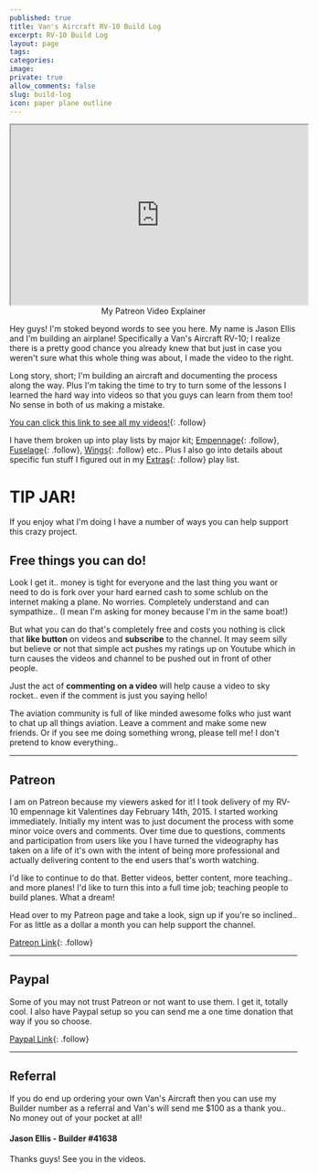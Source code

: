 ```yaml
---
published: true
title: Van's Aircraft RV-10 Build Log
excerpt: RV-10 Build Log
layout: page
tags:
categories:
image:
private: true
allow_comments: false
slug: build-log
icon: paper plane outline
---
```


<div class='float right'>
<iframe width="520" height="315" src="https://www.youtube.com/embed/f5eBlkDgQmo"></iframe>
<center>My Patreon Video Explainer</center>
</div>

Hey guys!  I'm stoked beyond words to see you here.  My name is Jason Ellis and I'm building an airplane!  Specifically a Van's Aircraft RV-10;  I realize there is a pretty good chance you already knew that but just in case you weren't sure what this whole thing was about, I made the video to the right. 

Long story, short;  I'm building an aircraft and documenting the process along the way.  Plus I'm taking the time to try to turn some of the lessons I learned the hard way into videos so that you guys can learn from them too!  No sense in both of us making a mistake.

[You can click this link to see all my videos!](https://www.youtube.com/c/JasonEllisPalamedes/videos){: .follow}  

I have them broken up into play lists by major kit; [Empennage](https://www.youtube.com/watch?v=SdrOhVh8bQQ&list=PLme5KP3gHSKxgMsZgnsenlwzUjsTNov8z){: .follow}, [Fuselage](https://www.youtube.com/watch?v=bv2uZHMsipM&list=PLme5KP3gHSKzQ6kjk2STbwzK0PVswkG5v){: .follow}, [Wings](https://www.youtube.com/watch?v=lgap7rFab5s&list=PLme5KP3gHSKw89LDN3ApiuqpMeiZHt_FN){: .follow} etc.. Plus I also go into details about specific fun stuff I figured out in my [Extras](https://www.youtube.com/watch?v=p368pyGkdCE&list=PLme5KP3gHSKxwq_BDCSfOuy-ElHzmQ93a){: .follow} play list.  


# TIP JAR!

If you enjoy what I'm doing I have a number of ways you can help support this crazy project.  

## Free things you can do!

Look I get it.. money is tight for everyone and the last thing you want or need to do is fork over your hard earned cash to some schlub on the internet making a plane.  No worries.  Completely understand and can sympathize.. (I mean I'm asking for money because I'm in the same boat!)   

But what you can do that's completely free and costs you nothing is click that **like button** on videos and **subscribe** to the channel.  It may seem silly but believe or not that simple act pushes my ratings up on Youtube which in turn causes the videos and channel to be pushed out in front of other people.  
 
Just the act of **commenting on a video** will help cause a video to sky rocket.. even if the comment is just you saying hello!

The aviation community is full of like minded awesome folks who just want to chat up all things aviation.  Leave a comment and make some new friends.   Or if you see me doing something wrong, please tell me!  I don't pretend to know everything..

****

## Patreon

I am on Patreon because my viewers asked for it!  I took delivery of my RV-10 empennage kit Valentines day February 14th, 2015.  I started working immediately.  Initially my intent was to just document the process with some minor voice overs and comments.  Over time due to questions, comments and participation from users like you I have turned the videography has taken on a life of it's own with the intent of being more professional and actually delivering content to the end users that's worth watching.  

I'd like to continue to do that.  Better videos, better content, more teaching.. and more planes!  I'd like to turn this into a full time job;  teaching people to build planes.  What a dream!

Head over to my Patreon page and take a look, sign up if you're so inclined..  For as little as a dollar a month you can help support the channel.

[Patreon Link](https://www.patreon.com/palamedes){: .follow}

****

## Paypal

Some of you may not trust Patreon or not want to use them. I get it, totally cool.   I also have Paypal setup so you can send me a one time donation that way if you so choose.

[Paypal Link](http://paypal.me/palamedes){: .follow}

****

## Referral 

If you do end up ordering your own Van's Aircraft then you can use my Builder number as a referral and Van's will send me $100 as a thank you.. No money out of your pocket at all!  

#### Jason Ellis - Builder #41638


Thanks guys!  See you in the videos.